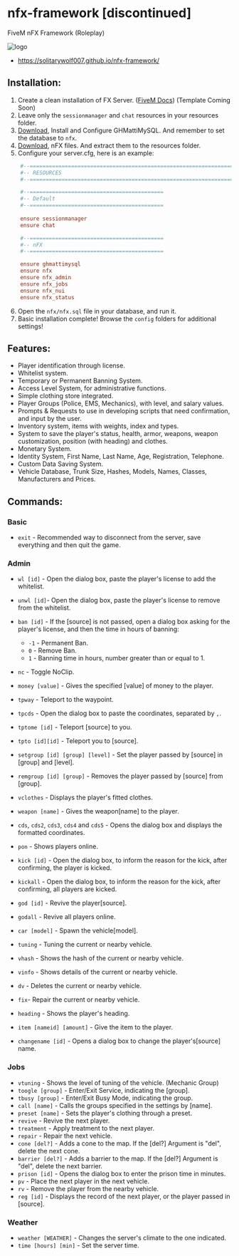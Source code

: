 # nfx-framework [discontinued]
FiveM nFX Framework (Roleplay)

![logo](https://user-images.githubusercontent.com/67601962/109988166-08fc3200-7ce6-11eb-9a01-1f5532706af9.png)
* https://solitarywolf007.github.io/nfx-framework/

## Installation:
  1) Create a clean installation of FX Server. ([FiveM Docs](https://docs.fivem.net/docs/server-manual/setting-up-a-server/)) (Template Coming Soon)
  2) Leave only the `sessionmanager` and `chat` resources in your resources folder.
  3) [Download](https://github.com/GHMatti/ghmattimysql/releases/tag/1.3.2), Install and Configure GHMattiMySQL. And remember to set the database to `nfx`.
  4) [Download](https://github.com/SolitaryWolf007/nfx-framework), nFX files. And extract them to the resources folder.
  5) Configure your server.cfg, here is an example:
  ```cfg
      #--====================================================================================
      #-- RESOURCES
      #--====================================================================================

      #--==========================================
      #-- Default
      #--==========================================
      
      ensure sessionmanager
      ensure chat

      #--==========================================
      #-- nFX
      #--==========================================

      ensure ghmattimysql
      ensure nfx
      ensure nfx_admin
      ensure nfx_jobs
      ensure nfx_nui
      ensure nfx_status
  ```
  6) Open the `nfx/nfx.sql` file in your database, and run it.
  7) Basic installation complete! Browse the `config` folders for additional settings!


## Features:

  * Player identification through license.
  * Whitelist system.
  * Temporary or Permanent Banning System.
  * Access Level System, for administrative functions.
  * Simple clothing store integrated.
  * Player Groups (Police, EMS, Mechanics), with level, and salary values.
  * Prompts & Requests to use in developing scripts that need confirmation, and input by the user.
  * Inventory system, items with weights, index and types.
  * System to save the player's status, health, armor, weapons, weapon customization, position (with heading) and clothes.
  * Monetary System.
  * Identity System, First Name, Last Name, Age, Registration, Telephone.
  * Custom Data Saving System.
  * Vehicle Database, Trunk Size, Hashes, Models, Names, Classes, Manufacturers and Prices.

## Commands:
  ### Basic
  * `exit` - Recommended way to disconnect from the server, save everything and then quit the game.
  ### Admin
  * `wl [id]` - Open the dialog box, paste the player's license to add the whitelist.
  * `unwl [id]`- Open the dialog box, paste the player's license to remove from the whitelist.
  
  * `ban [id]` - If the [source] is not passed, open a dialog box asking for the player's license, and then the time in hours of banning:
    - `-1` - Permanent Ban.
    - `0`  - Remove Ban.
    - `1`  - Banning time in hours, number greater than or equal to 1.
    
  * `nc` - Toggle NoClip.
  * `money [value]` - Gives the specified [value] of money to the player.
  * `tpway` - Teleport to the waypoint.
  * `tpcds` - Open the dialog box to paste the coordinates, separated by `,`.
  * `tptome [id]` - Teleport [source] to you.
  * `tpto [id][id]` - Teleport you to [source].
  * `setgroup [id] [group] [level]` - Set the player passed by [source] in [group] and [level].
  * `remgroup [id] [group]` - Removes the player passed by [source] from [group].
  * `vclothes` - Displays the player's fitted clothes.
  * `weapon [name]` - Gives the weapon[name] to the player.
  * `cds`, `cds2`, `cds3`, `cds4` and `cds5` - Opens the dialog box and displays the formatted coordinates.
  * `pon` - Shows players online.
  * `kick [id]` - Open the dialog box, to inform the reason for the kick, after confirming, the player is kicked.
  * `kickall` - Open the dialog box, to inform the reason for the kick, after confirming, all players are kicked.
  * `god [id]` - Revive the player[source].
  * `godall` - Revive all players online.
  * `car [model]` - Spawn the vehicle[model].
  * `tuning` - Tuning the current or nearby vehicle.
  * `vhash` - Shows the hash of the current or nearby vehicle.
  * `vinfo` - Shows details of the current or nearby vehicle.
  * `dv` - Deletes the current or nearby vehicle.
  * `fix`- Repair the current or nearby vehicle.
  * `heading` - Shows the player's heading.
  * `item [nameid] [amount]` - Give the item to the player.
  * `changename [id]` - Opens a dialog box to change the player's[source] name.
  ### Jobs
  * `vtuning` - Shows the level of tuning of the vehicle. (Mechanic Group)
  * `toogle [group]` - Enter/Exit Service, indicating the [group].
  * `tbusy [group]` - Enter/Exit Busy Mode, indicating the group.
  * `call [name]` - Calls the groups specified in the settings by [name].
  * `preset [name]` - Sets the player's clothing through a preset.
  * `revive` - Revive the next player.
  * `treatment` - Apply treatment to the next player.
  * `repair` - Repair the next vehicle.
  * `cone [del?]` - Adds a cone to the map. If the [del?] Argument is "del", delete the next cone.
  * `barrier [del?]` - Adds a barrier to the map. If the [del?] Argument is "del", delete the next barrier.
  * `prison [id]` - Opens the dialog box to enter the prison time in minutes.
  * `pv` - Place the next player in the next vehicle.
  * `rv` - Remove the player from the nearby vehicle.
  * `reg [id]` - Displays the record of the next player, or the player passed in [source].

  ### Weather
  * `weather [WEATHER]` - Changes the server's climate to the one indicated.
  * `time [hours] [min]` - Set the server time.
